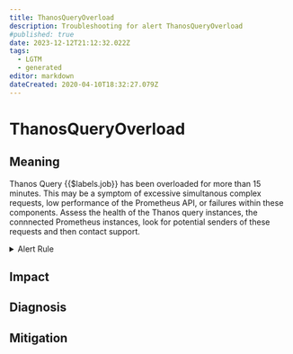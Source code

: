 ```yaml
---
title: ThanosQueryOverload
description: Troubleshooting for alert ThanosQueryOverload
#published: true
date: 2023-12-12T21:12:32.022Z
tags: 
  - LGTM
  - generated
editor: markdown
dateCreated: 2020-04-10T18:32:27.079Z
---
```


# ThanosQueryOverload

## Meaning
[//]: # "Short paragraph that explains what the alert means"
Thanos Query {{$labels.job}} has been overloaded for more than 15 minutes. This may be a symptom of excessive simultanous complex requests, low performance of the Prometheus API, or failures within these components. Assess the health of the Thanos query instances, the connnected Prometheus instances, look for potential senders of these requests and then contact support.

<details>
  <summary>Alert Rule</summary>

{{% rule "thanos/thanos-query.yml" "ThanosQueryOverload" %}}

<!-- Rule when generated

```yaml
alert: ThanosQueryOverload
expr: (max_over_time(thanos_query_concurrent_gate_queries_max[5m]) - avg_over_time(thanos_query_concurrent_gate_queries_in_flight[5m]) < 1)
for: 15m
labels:
    severity: warning
annotations:
    summary: Thanos Query Overload (instance {{ $labels.instance }})
    description: |-
        Thanos Query {{$labels.job}} has been overloaded for more than 15 minutes. This may be a symptom of excessive simultanous complex requests, low performance of the Prometheus API, or failures within these components. Assess the health of the Thanos query instances, the connnected Prometheus instances, look for potential senders of these requests and then contact support.
          VALUE = {{ $value }}
          LABELS = {{ $labels }}
    runbook: https://github.com/srerun/prometheus-alerts/blob/main/content/runbooks/thanos-query/ThanosQueryOverload.md

```

-->

</details>


## Impact
[//]: # "What could / will happen if the alert is not addressed"



## Diagnosis
[//]: # "Steps to take to identify the cause of the problem"



## Mitigation
[//]: # "The steps necessary to resolve the alert"
